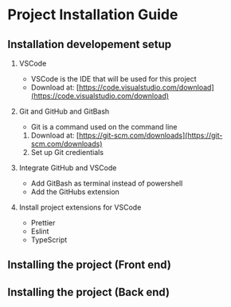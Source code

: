 # Project Installation Guide

## Installation developement setup

1. VSCode
   - VSCode is the IDE that will be used for this project
   - Download at: [https://code.visualstudio.com/download](https://code.visualstudio.com/download)
2. Git and GitHub and GitBash

   - Git is a command used on the command line

   1. Download at: [https://git-scm.com/downloads](https://git-scm.com/downloads)
   2. Set up Git credientials

3. Integrate GitHub and VSCode
   - Add GitBash as terminal instead of powershell
   - Add the GitHubs extension
4. Install project extensions for VSCode
   - Prettier
   - Eslint
   - TypeScript

## Installing the project (Front end)

## Installing the project (Back end)
